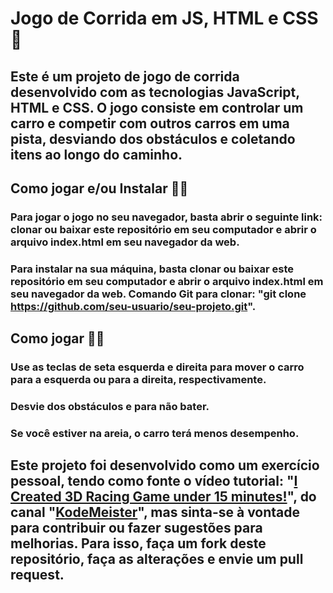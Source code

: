 # Jogo de Corrida em JS, HTML e CSS 🚗

## Este é um projeto de jogo de corrida desenvolvido com as tecnologias JavaScript, HTML e CSS. O jogo consiste em controlar um carro e competir com outros carros em uma pista, desviando dos obstáculos e coletando itens ao longo do caminho.

## Como jogar e/ou Instalar 👨‍💻

### Para jogar o jogo no seu navegador, basta abrir o seguinte link: clonar ou baixar este repositório em seu computador e abrir o arquivo index.html em seu navegador da web.

### Para instalar na sua máquina, basta clonar ou baixar este repositório em seu computador e abrir o arquivo index.html em seu navegador da web. Comando Git para clonar: "git clone https://github.com/seu-usuario/seu-projeto.git".

## Como jogar 🐱‍👤
### Use as teclas de seta esquerda e direita para mover o carro para a esquerda ou para a direita, respectivamente.
### Desvie dos obstáculos e para não bater.
### Se você estiver na areia, o carro terá menos desempenho.

## Este projeto foi desenvolvido como um exercício pessoal, tendo como fonte o vídeo tutorial: "<a href="https://youtu.be/EOemfVmD-1M?list=PLcWVirL3S6DGYVpJ_Yy1M2vnDA74XZE7V">I Created 3D Racing Game under 15 minutes!</a>", do canal "<a href="https://www.youtube.com/@kodemeister">KodeMeister</a>", mas sinta-se à vontade para contribuir ou fazer sugestões para melhorias. Para isso, faça um fork deste repositório, faça as alterações e envie um pull request.